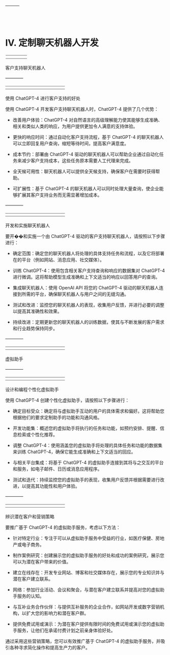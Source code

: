 | ![图片](img/chapter_title_corner_decoration_left.png) |  | ![图片](img/chapter_title_corner_decoration_right.png) |
| --- | --- | --- |

![图片](img/chapter_title_above.png)

# IV. 定制聊天机器人开发

![图片](img/chapter_title_below.png)

客户支持聊天机器人

––––––––

![图片](img/scene_break.png)

使用 ChatGPT-4 进行客户支持的好处

使用 ChatGPT-4 开发客户支持聊天机器人时，ChatGPT-4 提供了几个优势：

+   改善用户体验：ChatGPT-4 对自然语言的高级理解能力使其能够生成准确、相关和类似人类的响应，为用户提供更加令人满意的支持体验。

+   更快的响应时间：通过自动化客户支持流程，基于 ChatGPT-4 的聊天机器人可以立即回复用户查询，缩短等待时间，提高客户满意度。

+   成本节约：部署由 ChatGPT-4 驱动的聊天机器人可以帮助企业通过自动化任务来减少客户支持成本，这些任务原本需要人工代理来完成。

+   全天候可用性：聊天机器人可以提供全天候支持，确保客户在需要时获得帮助。

+   可扩展性：基于 ChatGPT-4 的聊天机器人可以同时处理大量查询，使企业能够扩展其客户支持业务而无需显著增加成本。

––––––––

![图片](img/scene_break.png)

开发和实施聊天机器人

要开��和实施一个由 ChatGPT-4 驱动的客户支持聊天机器人，请按照以下步骤进行：

+   确定范围：确定您的聊天机器人将处理的具体支持任务和流程，以及它将部署在的平台（例如网站、消息应用、社交媒体）。

+   训练 ChatGPT-4：使用包含相关客户支持查询和响应的数据集对 ChatGPT-4 进行微调。这将帮助模型生成准确和上下文适当的响应以回答用户的查询。

+   集成聊天机器人：使用 OpenAI API 将您的 ChatGPT-4 驱动的聊天机器人连接到所需的平台，确保聊天机器人与用户之间的无缝沟通。

+   测试和改进：监控您的聊天机器人的表现，收集用户反馈，并进行必要的调整以提高其准确性和效果。

+   持续改进：定期更新您的聊天机器人的训练数据，使其与不断发展的客户需求和行业趋势保持同步。

––––––––

![图片](img/scene_break.png)

虚拟助手

––––––––

![图片](img/scene_break.png)

设计和编程个性化虚拟助手

使用 ChatGPT-4 创建个性化虚拟助手，请按照以下步骤进行：

+   确定目标受众：确定将与虚拟助手互动的用户的具体需求和偏好。这将帮助您根据他们的要求定制助手的功能和沟通风格。

+   开发功能集：概述您的虚拟助手将执行的任务和功能，如预约安排、提醒、信息检索或个性化推荐。

+   调整 ChatGPT-4：使用涵盖您的虚拟助手将处理的具体任务和功能的数据集来训练 ChatGPT-4，确保它能生成准确和上下文适当的回应。

+   与相关平台集成：将基于 ChatGPT-4 的虚拟助手连接到其将与之交互的平台和服务，如电子邮件、日历或消息应用程序。

+   测试和迭代：持续监控您的虚拟助手的表现，收集用户反馈并根据需要进行改进，以提高其功能性和用户体验。

––––––––

![image](img/scene_break.png)

辨识潜在客户和营销策略

要推广基于 ChatGPT-4 的虚拟助手服务，考虑以下方法：

+   针对特定行业：专注于可以从虚拟助手服务中受益的行业，如医疗保健、房地产或电子商务。

+   制作案例研究：创建展示您的虚拟助手服务的好处和成功的案例研究，展示您可以为潜在客户带来的价值。

+   建立在线存在：开发专业网站、博客和社交媒体存在，展示您的专业知识并与潜在客户建立联系。

+   网络：参加行业活动、会议和聚会，与潜在客户建立联系并提高对您的虚拟助手服务的认知。

+   与互补业务合作伙伴：与提供互补服务的企业合作，如网站开发或数字营销机构，以扩大您的影响力和潜在客户群。

+   提供免费试用或演示：为潜在客户提供有限时间的免费试用或演示您的虚拟助手服务，让他们在承诺付费计划之前亲身体验好处。

通过采用这些营销策略，您可以有效推广基于 ChatGPT-4 的虚拟助手服务，并吸引各种寻求简化操作和提高生产力的客户。
